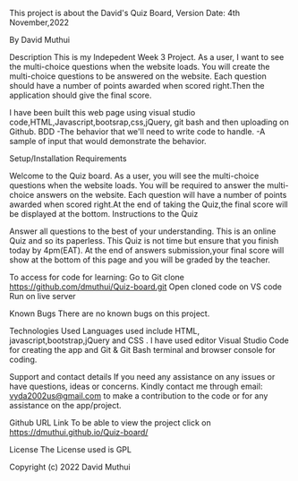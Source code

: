 This project is about the David's Quiz Board, Version Date: 4th November,2022

By David Muthui

Description This is my Indepedent Week 3 Project.
As a user, I want to see the multi-choice questions when the website loads. You will create the multi-choice questions to be answered on the website. Each question should have a number of points awarded when scored right.Then the application should give the final score.

I have been built this web page using visual studio code,HTML,Javascript,bootsrap,css,jQuery, git bash and then uploading on Github.
BDD -The behavior that we'll need to write code to handle. -A sample of input that would demonstrate the behavior.

Setup/Installation Requirements

Welcome to the Quiz board. As a user, you will see the multi-choice questions when the website loads. You will be required to answer the multi-choice answers on the website. Each question will have a number of points awarded when scored right.At the end of taking the Quiz,the final score will be displayed at the bottom.
Instructions to the Quiz

Answer all questions to the best of your understanding.
This is an online Quiz and so its paperless.
This Quiz is not time but ensure that you finish today by 4pm(EAT).
At the end of answers submission,your final score will show at the bottom of this page and you will be graded by the teacher.

To access for code for learning: Go to Git clone https://github.com/dmuthui/Quiz-board.git Open cloned code on VS code Run on live server

Known Bugs There are no known bugs on this project.

Technologies Used Languages used include HTML, javascript,bootstrap,jQuery and CSS . I have used editor Visual Studio Code for creating the app and Git & Git Bash terminal and browser console for coding.

Support and contact details If you need any assistance on any issues or have questions, ideas or concerns. Kindly contact me through email: vyda2002us@gmail.com to make a contribution to the code or for any assistance on the app/project.

Github URL Link To be able to view the project click on https://dmuthui.github.io/Quiz-board/

License The License used is GPL

Copyright (c) 2022 David Muthui
